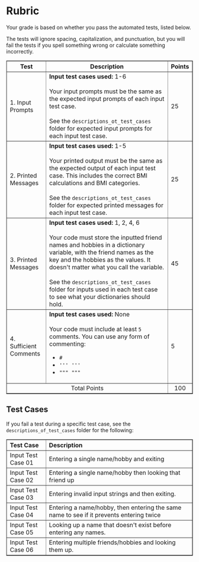 
# Rubric
Your grade is based on whether you pass the automated tests, listed below.

The tests will ignore spacing, capitalization, and punctuation, but you will fail the tests if you spell something wrong or calculate something incorrectly.

<table border="1" style="width: 100%; text-align: center;">
<thead>
    <tr>
        <th style="text-align: center;">Test</th>
        <th style="text-align: center;">Description</th>
        <th style="text-align: center;">Points</th>
    </tr>
</thead>
<tbody>
    <tr style="text-align: left">
        <td>1. Input Prompts</td>
        <td>
        <b>Input test cases used:</b> 1-6<br><br>
        Your input prompts must be the same as the expected input prompts of each input test case. 
        <br>
        <br>
        See the <code>descriptions_ot_test_cases</code> folder for expected input prompts for each input test case.
        </td> 
        <td>25</td>
    </tr>
    <tr style="text-align: left">
        <td>2. Printed Messages</td>
        <td>
        <b>Input test cases used:</b> 1-5<br><br>
        Your printed output must be the same as the expected output of each input test case. This includes the correct BMI calculations and BMI categories.
        <br>
        <br>
        See the <code>descriptions_ot_test_cases</code> folder for expected printed messages for each input test case.       
        </td>
        <td>25</td>
    </tr>
        <tr style="text-align: left">
        <td>3. Printed Messages</td>
        <td>
        <b>Input test cases used:</b> 1, 2, 4, 6<br><br>
        Your code must store the inputted friend names and hobbies in a dictionary variable, with the friend names as the key and the hobbies as the values. It doesn't matter what you call the variable.
        <br>
        <br>
        See the <code>descriptions_ot_test_cases</code> folder for inputs used in each test case to see what your dictionaries should hold.    
        </td>
        <td>45</td>
    </tr>
    <tr style="text-align: left">
        <td>4. Sufficient Comments </td>
        <td>
        <b>Input test cases used:</b> None<br><br>
        Your code must include at least <code>5</code> comments. You can use any form of commenting:
        <ul>
          <li><code>#</code></li> 
          <li><code>''' '''</code></li>
          <li><code>""" """</code></li>
        </ul>
        </td>
        <td>5</td>
    </tr>
    <tr>
        <td colspan="2">Total Points</td>
        <td>100</td>
  </tr>
</tbody>
</table>


## Test Cases
If you fail a test during a specific test case, see the `descriptions_of_test_cases` folder for the following:
<table border="1" style="width: 100%; text-align: left;">
  <tr>
    <th>Test Case</th>
    <th>Description</th>
  </tr>
  <tr>
    <td>Input Test Case 01</td>
    <td>Entering a single name/hobby and exiting</td>
  </tr>
  <tr>
    <td>Input Test Case 02</td>
    <td>Entering a single name/hobby then looking that friend up</td>
  </tr>
  <tr>
    <td>Input Test Case 03</td>
    <td>Entering invalid input strings and then exiting.</td>
  </tr>
  <tr>
    <td>Input Test Case 04</td>
    <td>Entering a name/hobby, then entering the same name to see if it prevents entering twice</td>
  </tr>
  <tr>
    <td>Input Test Case 05</td>
    <td>Looking up a name that doesn't exist before entering any names.</td>
  </tr>
  <tr>
    <td>Input Test Case 06</td>
    <td>Entering multiple friends/hobbies and looking them up.</td>
  </tr>
</table>